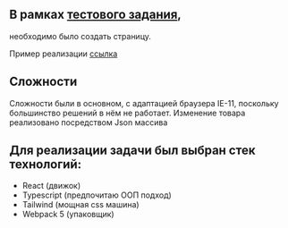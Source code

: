 ## В рамках [тестового задания]( https://github.com/RuslanSinkevich/product/blob/master/test-task.pdf), 
необходимо было создать страницу.

Пример реализации [ссылка]( http://u1928479.isp.regruhosting.ru/)

## Сложности
Сложности были в основном, с адаптацией браузера IE-11, 
поскольку большинство решений в нём не работает. 
Изменение товара реализовано посредством Json массива 

## Для реализации задачи был выбран стек технологий:
 * React (движок)
 * Typescript (предпочитаю ООП подход)
 * Tailwind (мощная css машина)
 * Webpack 5 (упаковщик)
